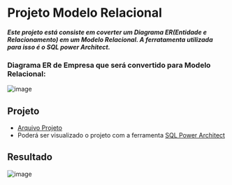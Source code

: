 # Projeto Modelo Relacional

***Este projeto está consiste em coverter um Diagrama ER(Entidade e Relacionamento) em um Modelo Relacional. 
A ferratamenta utilizada para isso é o SQL power Architect.***

### Diagrama ER de Empresa que será convertido para Modelo Relacional:

![image](https://user-images.githubusercontent.com/86432208/157662727-f54a903a-943f-4dc1-9f40-f1fcc1210b85.png)



## Projeto

- [Arquivo Projeto](https://github.com/dario-gms/Modelagem-de-Dados/blob/main/projeto2.architect)
- Poderá ser visualizado o projeto com a ferramenta [SQL Power Architect](http://www.bestofbi.com/page/architect_download_os)


## Resultado

![image](https://user-images.githubusercontent.com/86432208/157667256-10161bb3-28d9-424e-a6c9-25e003ff013d.png)


